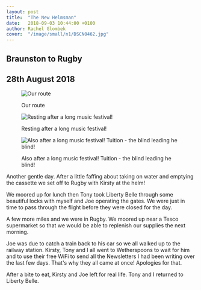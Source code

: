 ```yaml
---
layout: post
title:  "The New Helmsman"
date:   2018-09-03 10:44:00 +0100
author: Rachel Glombek
cover:  "/image/small/n1/DSCN0462.jpg"
---
```


<h2>Braunston to Rugby</h2>
<h2>28th August 2018</h2>


<figure>
 <img src="{{site.baseurl}}/image/maps/n6map.png" alt="Our route" >
 <figcaption>
 <p>Our route</p>
 </figcaption>
</figure>



<figure>
 <img src="{{site.baseurl}}/image/small/n6/IMG-20180828-WA0010.jpg" alt="Resting after a long music festival!" >

 <figcaption>
 <p>Resting after a long music festival!</p>
 </figcaption>
</figure>

<figure>
 <img src="{{site.baseurl}}/image/small/n6/DSCN0462.jpg" alt="Also after a long music festival! Tuition - the blind leading he blind!" >

 <figcaption>
 <p>Also after a long music festival! Tuition - the blind leading he blind!</p>
 </figcaption>
</figure>

<p>Another gentle day. After a little faffing about taking on water and emptying the cassette we set off to Rugby with Kirsty at the helm!</p>

<p>We moored up for lunch then Tony took Liberty Belle through some beautiful locks with myself and Joe operating the gates. We were just in time to pass through the flight before they were closed for the day.</p>

<p>A few more miles and we were in Rugby. We moored up near a Tesco supermarket so that we would be able to replenish our supplies the next morning.</p>

<p>Joe was due to catch a train back to his car so we all walked up to the railway station. Kirsty, Tony and I all went to Wetherspoons to wait for him and to use their free WiFi to send all the Newsletters I had been writing over the last few days. That's why they all came at once! Apologies for that.</p>

<p>After a bite to eat, Kirsty and Joe left for real life. Tony and I returned to Liberty Belle.</p>

